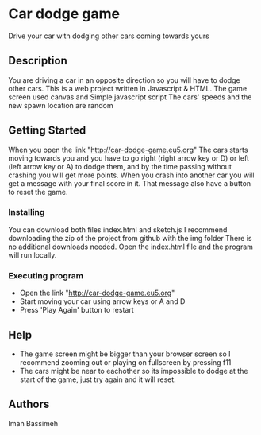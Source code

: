 # Car dodge game

Drive your car with dodging other cars coming towards yours

## Description

You are driving a car in an opposite direction so you will have to dodge other cars.
This is a web project written in Javascript & HTML.
The game screen used canvas and Simple javascript script
The cars' speeds and the new spawn location are random

## Getting Started
When you open the link "http://car-dodge-game.eu5.org"
The cars starts moving towards you and you have to go right (right arrow key or D) or left (left arrow key or A) to dodge them,
and by the time passing without crashing you will get more points. When you crash into another car you will get a message with your final score in it.
That message also have a button to reset the game.

### Installing

You can download both files index.html and sketch.js
I recommend downloading the zip of the project from github with the img folder
There is no additional downloads needed.
Open the index.html file and the program will run locally.

### Executing program

* Open the link "http://car-dodge-game.eu5.org"
* Start moving your car using arrow keys or A and D
* Press 'Play Again' button to restart

## Help

- The game screen might be bigger than your browser screen so I recommend zooming out or playing on fullscreen by pressing f11
- The cars might be near to eachother so its impossible to dodge at the start of the game,
just try again and it will reset.


## Authors
Iman Bassimeh
